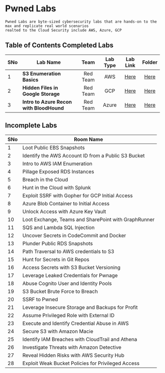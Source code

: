 # Pwned Labs
    Pwned Labs are byte-sized cybersecurity labs that are hands-on to the max and replicate real world scenarios
    realted to the Cloud Security include AWS, Azure, GCP


## Table of Contents Completed Labs

</aside>

| SNo |                 Lab Name                 |    Team    |   Lab Type     |                              Lab Link                                   |    Folder           |
| --- | ---------------------------------------- |:----------:|:--------------:| :---------------------------------------------------------------------: | :-----------------: |
|  1  | **S3 Enumeration Basics**                |  Red Team  |  AWS           | [Here](https://pwnedlabs.io/labs/aws-s3-enumeration-basics)             | [Here](https://github.com/Raunaksplanet/All-CTF-Challenges-Walkthrough/tree/main/PwnedLabs/S3%20Enumeration%20Basics)                    |
|  2  | **Hidden Files in Google Storage**       |  Red Team  |  GCP           | [Here](https://pwnedlabs.io/labs/reveal-hidden-files-in-google-storage) | [Here](https://github.com/Raunaksplanet/All-CTF-Challenges-Walkthrough/tree/main/PwnedLabs/Hidden%20Files%20in%20Google%20Storage)             |     
|  3  | **Intro to Azure Recon with BloodHound**       |  Red Team  |  Azure           | [Here](https://pwnedlabs.io/labs/intro-to-azure-recon-with-bloodhound) | [Here](https://github.com/Raunaksplanet/All-CTF-Challenges-Walkthrough/tree/main/PwnedLabs/Intro%20to%20Azure%20Recon%20with%20BloodHound)             |   

## Incomplete Labs

</aside>

| SNo |                    Room Name                    |
| --- | ---------------------------------------------- |
|  1  | Loot Public EBS Snapshots                      |
|  2  | Identify the AWS Account ID from a Public S3 Bucket |
|  3  | Intro to AWS IAM Enumeration                   |
|  4  | Pillage Exposed RDS Instances                  |
|  5  | Breach in the Cloud                            |
|  6  | Hunt in the Cloud with Splunk                  |
|  7  | Exploit SSRF with Gopher for GCP Initial Access|
|  8  | Azure Blob Container to Initial Access         |
|  9  | Unlock Access with Azure Key Vault             |
| 10  | Loot Exchange, Teams and SharePoint with GraphRunner|
| 11  | SQS and Lambda SQL Injection                   |
| 12  | Uncover Secrets in CodeCommit and Docker       |
| 13  | Plunder Public RDS Snapshots                   |
| 14  | Path Traversal to AWS credentials to S3        |
| 15  | Hunt for Secrets in Git Repos                  |
| 16  | Access Secrets with S3 Bucket Versioning       |
| 17  | Leverage Leaked Credentials for Pwnage         |
| 18  | Abuse Cognito User and Identity Pools          |
| 19  | S3 Bucket Brute Force to Breach                |
| 20  | SSRF to Pwned                                  |
| 21  | Leverage Insecure Storage and Backups for Profit|
| 22  | Assume Privileged Role with External ID        |
| 23  | Execute and Identify Credential Abuse in AWS   |
| 24  | Secure S3 with Amazon Macie                    |
| 25  | Identify IAM Breaches with CloudTrail and Athena|
| 26  | Investigate Threats with Amazon Detective      |
| 27  | Reveal Hidden Risks with AWS Security Hub      |
| 28  | Exploit Weak Bucket Policies for Privileged Access|

